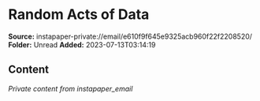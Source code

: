 # Random Acts of Data

**Source:** instapaper-private://email/e610f9f645e9325acb960f22f2208520/
**Folder:** Unread
**Added:** 2023-07-13T03:14:19




## Content
*Private content from instapaper_email*
